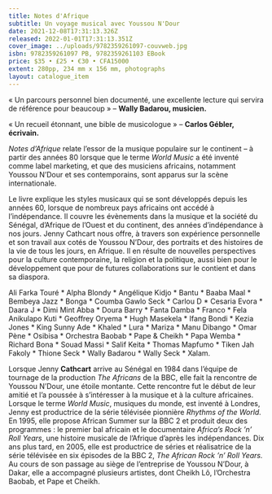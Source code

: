 ```yaml
---
title: Notes d'Afrique
subtitle: Un voyage musical avec Youssou N'Dour
date: 2021-12-08T17:31:13.326Z
released: 2022-01-01T17:31:13.351Z
cover_image: ../uploads/9782359261097-couvweb.jpg
isbn: 9782359261097 PB, 9782359261103 EBook
price: $35 • £25 • €30 • CFA15000
extent: 280pp, 234 mm x 156 mm, photographs
layout: catalogue_item
---
```

« Un parcours personnel bien documenté, une excellente lecture qui servira de référence pour beaucoup » – **Wally Badarou, musicien.**

« Un recueil étonnant, une bible de musicologue » – **Carlos Gébler, écrivain.**

*Notes d’Afrique* relate l’essor de la musique populaire sur le continent – à partir des années 80 lorsque que le terme *World Music* a été inventé comme label marketing, et que des musiciens africains, notamment Youssou N’Dour et ses contemporains, sont apparus sur la scène internationale.

Le livre explique les styles musicaux qui se sont développés depuis les années 60, lorsque de nombreux pays africains ont accédé à l’indépendance. Il couvre les évènements dans la musique et la société du Sénégal, d’Afrique de l’Ouest et du continent, des années d’indépendance à nos jours. Jenny Cathcart nous offre, à travers son expérience personnelle et son travail aux cotés de Youssou N’Dour, des portraits et des histoires de la vie de tous les jours, en Afrique. Il en résulte de nouvelles perspectives pour la culture contemporaine, la religion et la politique, aussi bien pour le développement que pour de futures collaborations sur le contient et dans sa diaspora.

Ali Farka Touré \* Alpha Blondy \* Angélique Kidjo \* Bantu \* Baaba Maal \* Bembeya Jazz \* Bonga \* Coumba Gawlo Seck \* Carlou D \* Cesaria Evora \* Daara J \* Dimi Mint Abba \* Doura Barry \* Fanta Damba \* Franco \* Fela Anikulapo Kuti \* Geoffrey Oryema \* Hugh Masekela \* Ifang Bondi \* Kezia Jones \* King Sunny Ade \* Khaled \* Lura \* Mariza \* Manu Dibango \* Omar Pène \* Osibisa \* Orchestra Baobab \* Pape & Cheikh \* Papa Wemba \* Richard Bona \* Souad Massi \* Salif Keita \* Thomas Mapfumo \* Tiken Jah Fakoly \* Thione Seck \* Wally Badarou \* Wally Seck \* Xalam.

Lorsque Jenny **Cathcart** arrive au Sénégal en 1984 dans l’équipe de tournage de la production *The Africans* de la BBC, elle fait la rencontre de Youssou N’Dour, une étoile montante. Cette rencontre fut le début de leur amitié et l’a poussée à s’intéresser à la musique et à la culture africaines. Lorsque le terme *World Music*, musiques du monde, est inventé à Londres, Jenny est productrice de la série télévisée pionnière *Rhythms of the World.* En 1995, elle propose African Summer sur la BBC 2 et produit deux des programmes : le premier bal africain et le documentaire *Africa’s Rock ’n’ Roll Years*, une histoire musicale de l’Afrique d’après les indépendances. Dix ans plus tard, en 2005, elle est productrice de séries et réalisatrice de la série télévisée en six épisodes de la BBC 2, *The African Rock ’n’ Roll Years.* Au cours de son passage au siège de l’entreprise de Youssou N’Dour, à Dakar, elle a accompagné plusieurs artistes, dont Cheikh Lô, l’Orchestra Baobab, et Pape et Cheikh.